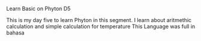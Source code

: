 Learn Basic on Phyton D5

This is my day five to learn Phyton
in this segment. I learn about aritmethic calculation and simple calculation for temperature
This Language was full in bahasa

